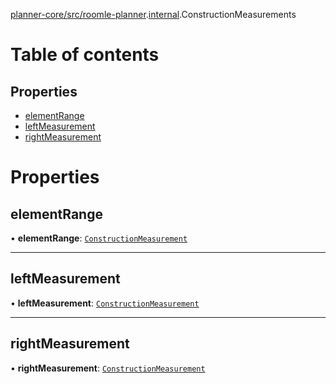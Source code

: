 [planner-core/src/roomle-planner](../modules/planner_core_src_roomle_planner.md).[internal](../modules/planner_core_src_roomle_planner._internal_.md).ConstructionMeasurements

# Table of contents

## Properties

- [elementRange](planner_core_src_roomle_planner._internal_.ConstructionMeasurements.md#elementrange)
- [leftMeasurement](planner_core_src_roomle_planner._internal_.ConstructionMeasurements.md#leftmeasurement)
- [rightMeasurement](planner_core_src_roomle_planner._internal_.ConstructionMeasurements.md#rightmeasurement)

# Properties

## elementRange

• **elementRange**: [`ConstructionMeasurement`](../modules/planner_core_src_roomle_planner._internal_.md#constructionmeasurement)

___

## leftMeasurement

• **leftMeasurement**: [`ConstructionMeasurement`](../modules/planner_core_src_roomle_planner._internal_.md#constructionmeasurement)

___

## rightMeasurement

• **rightMeasurement**: [`ConstructionMeasurement`](../modules/planner_core_src_roomle_planner._internal_.md#constructionmeasurement)
